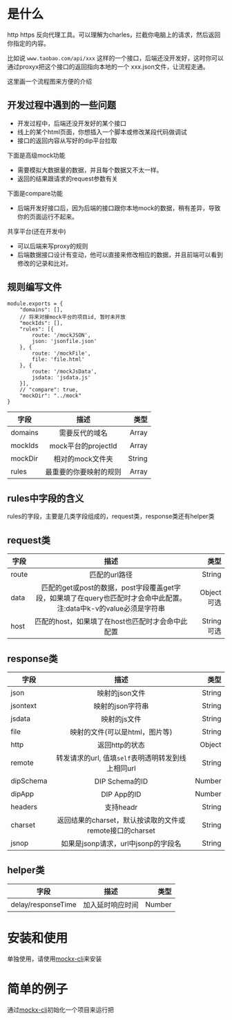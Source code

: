 # 是什么

http https 反向代理工具。可以理解为charles，拦截你电脑上的请求，然后返回你指定的内容。

比如说 `www.taobao.com/api/xxx` 这样的一个接口，后端还没开发好，这时你可以通过proxyx把这个接口的返回指向本地的一个 xxx.json文件，让流程走通。

这里画一个流程图来方便的介绍

## 开发过程中遇到的一些问题

- 开发过程中，后端还没开发好的某个接口
- 线上的某个html页面，你想插入一个脚本或修改某段代码做调试
- 接口的返回内容从写好的dip平台拉取

下面是高级mock功能

- 需要模拟大数据量的数据，并且每个数据又不太一样。
- 返回的结果跟请求的request参数有关

下面是compare功能

- 后端开发好接口后，因为后端的接口跟你本地mock的数据，稍有差异，导致你的页面运行不起来。

共享平台(还在开发中)

- 可以后端来写proxy的规则
- 后端数据接口设计有变动，他可以直接来修改相应的数据，并且前端可以看到修改的记录和比对。

## 规则编写文件

```
module.exports = {
	"domains": [],
	// 将来对接mock平台的项目id, 暂时未开放
	"mockIds": [],
	"rules": [{
		route: '/mockJSON',
		json: 'jsonfile.json'
	}, {
		route: '/mockFile',
		file: 'file.html'
	}, {
		route: '/mockJsData',
		jsdata: 'jsdata.js'
	}],
	// "compare": true,
	"mockDir": "../mock"
}
```

| 字段        | 描述           | 类型  |
| ------------- |:-------------:| -----:|
| domains | 需要反代的域名 | Array |
| mockIds | mock平台的projectId |   Array |
| mockDir | 相对的mock文件夹 | String |
| rules | 最重要的你要映射的规则 | Array |

## rules中字段的含义

rules的字段，主要是几类字段组成的，request类，response类还有helper类

## request类

| 字段        | 描述           | 类型  |
| ------------- |:-------------:| -----:|
| route     | 匹配的url路径 | String|Regexp 必填 |
| data | 匹配的get或post的数据，post字段覆盖get字段，如果填了在query也匹配时才会命中此配置。注:data中k-v的value必须是字符串  |   Object 可选 |
| host | 匹配的host，如果填了在host也匹配时才会命中此配置  |    String 可选 |

## response类

| 字段        | 描述           | 类型  |
| ------------- |:-------------:| -----:|
| json      | 映射的json文件     | String   |
| jsontext  | 映射的json字符串    | String   |
| jsdata | 映射的js文件      |    String |
| file | 映射的文件(可以是html，图片等) | String |
| http | 返回http的状态      |    Object |
| remote | 转发请求的url, 值填`self`表明透明转发到线上相同url     |    String |
| dipSchema|  DIP Schema的ID  |    Number |
| dipApp|  DIP App的ID  |    Number |
| headers |  支持headr |  String |
| charset|  返回结果的charset，默认按读取的文件或remote接口的charset |  String |
| jsnop | 如果是jsonp请求，url中jsonp的字段名      |    String |

## helper类 

| 字段        | 描述           | 类型  |
| ------------- |:-------------:| -----:|
| delay/responseTime |  加入延时响应时间  | Number |

# 安装和使用

单独使用，请使用[mockx-cli](https://github.com/zzuhan/mockx-cli)来安装

# 简单的例子

通过[mockx-cli](https://github.com/zzuhan/mockx-cli)初始化一个项目来运行把

